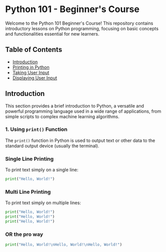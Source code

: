 # Python 101 - Beginner's Course

Welcome to the Python 101 Beginner's Course! This repository contains introductory lessons on Python programming, focusing on basic concepts and functionalities essential for new learners.

## Table of Contents
- [Introduction](#introduction)
- [Printing in Python](#printing-in-python)
- [Taking User Input](#taking-user-input)
- [Displaying User Input](#displaying-user-input)

## Introduction
This section provides a brief introduction to Python, a versatile and powerful programming language used in a wide range of applications, from simple scripts to complex machine learning algorithms.

### 1. Using `print()` Function
The `print()` function in Python is used to output text or other data to the standard output device (usually the terminal).

### Single Line Printing
To print text simply on a single line:
```python
print("Hello, World!")
```
### Multi Line Printing
To print text simply on multiple lines:

```python
print("Hello, World!")
print("Hello, World!")
print("Hello, World!")
```
### OR the pro way
```python
print("Hello, World!\nHello, World!\nHello, World!")
```

